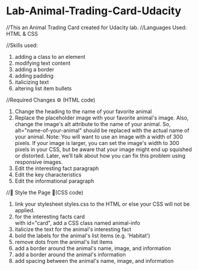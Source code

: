# Lab-Animal-Trading-Card-Udacity
//This an Animal Trading Card created for Udacity lab.
//Languages Used:
HTML & CSS

//Skills used:
1. adding a class to an element 
2. modifying text content
3. adding a border
4. adding padding
5. italicizing text
6. altering list item bullets


//Required Changes ⚙️ (HTML code)
1. Change the heading to the name of your favorite animal
2. Replace the placeholder image with your favorite animal's image.
Also, change the image's alt attribute to the name of your animal. 
So, alt="name-of-your-animal" should be replaced with the actual name of your animal.
Note: You will want to use an image with a width of 300 pixels. 
If your image is larger, you can set the image's width to 300 pixels in your CSS, but be aware that your image might end up squished or distorted. 
Later, we’ll talk about how you can fix this problem using responsive images.
3. Edit the interesting fact paragraph
4. Edit the key characteristics
5. Edit the informational paragraph

//💃 Style the Page 🕺(CSS code)
1. link your stylesheet styles.css to the HTML or else your CSS will not be applied.
2. for the interesting facts card <div> with id="card", add a CSS class named animal-info
3. italicize the text for the animal's interesting fact
4. bold the labels for the animal's list items (e.g. 'Habitat')
5. remove dots from the animal's list items
6. add a border around the animal's name, image, and information
7. add a border around the animal's information
8. add spacing between the animal's name, image, and information

